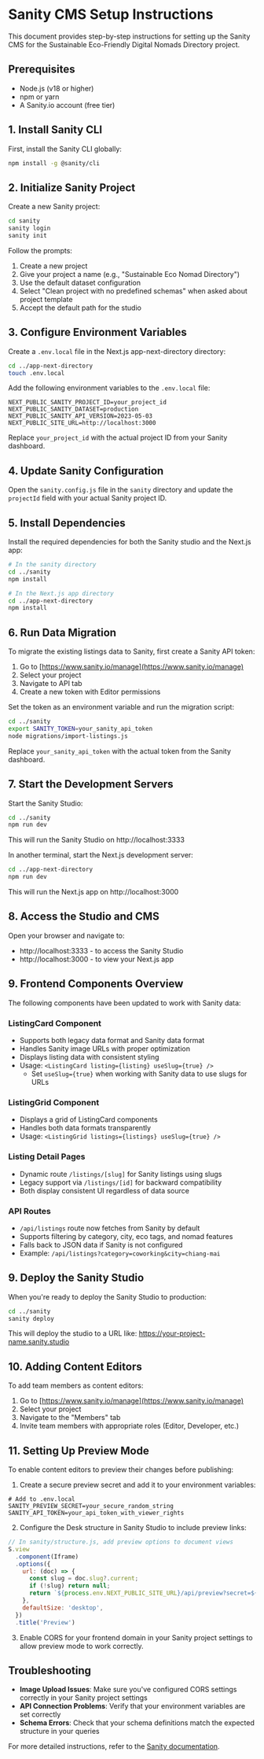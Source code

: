 # Sanity CMS Setup Instructions

This document provides step-by-step instructions for setting up the Sanity CMS for the Sustainable Eco-Friendly Digital Nomads Directory project.

## Prerequisites

- Node.js (v18 or higher)
- npm or yarn
- A Sanity.io account (free tier)

## 1. Install Sanity CLI

First, install the Sanity CLI globally:

```bash
npm install -g @sanity/cli
```

## 2. Initialize Sanity Project

Create a new Sanity project:

```bash
cd sanity
sanity login
sanity init
```

Follow the prompts:
1. Create a new project
2. Give your project a name (e.g., "Sustainable Eco Nomad Directory")
3. Use the default dataset configuration
4. Select "Clean project with no predefined schemas" when asked about project template
5. Accept the default path for the studio

## 3. Configure Environment Variables

Create a `.env.local` file in the Next.js app-next-directory directory:

```bash
cd ../app-next-directory
touch .env.local
```

Add the following environment variables to the `.env.local` file:

```
NEXT_PUBLIC_SANITY_PROJECT_ID=your_project_id
NEXT_PUBLIC_SANITY_DATASET=production
NEXT_PUBLIC_SANITY_API_VERSION=2023-05-03
NEXT_PUBLIC_SITE_URL=http://localhost:3000
```

Replace `your_project_id` with the actual project ID from your Sanity dashboard.

## 4. Update Sanity Configuration

Open the `sanity.config.js` file in the `sanity` directory and update the `projectId` field with your actual Sanity project ID.

## 5. Install Dependencies

Install the required dependencies for both the Sanity studio and the Next.js app:

```bash
# In the sanity directory
cd ../sanity
npm install

# In the Next.js app directory
cd ../app-next-directory
npm install
```

## 6. Run Data Migration

To migrate the existing listings data to Sanity, first create a Sanity API token:

1. Go to [https://www.sanity.io/manage](https://www.sanity.io/manage)
2. Select your project
3. Navigate to API tab
4. Create a new token with Editor permissions

Set the token as an environment variable and run the migration script:

```bash
cd ../sanity
export SANITY_TOKEN=your_sanity_api_token
node migrations/import-listings.js
```

Replace `your_sanity_api_token` with the actual token from the Sanity dashboard.

## 7. Start the Development Servers

Start the Sanity Studio:

```bash
cd ../sanity
npm run dev
```

This will run the Sanity Studio on http://localhost:3333

In another terminal, start the Next.js development server:

```bash
cd ../app-next-directory
npm run dev
```

This will run the Next.js app on http://localhost:3000

## 8. Access the Studio and CMS

Open your browser and navigate to:
- http://localhost:3333 - to access the Sanity Studio
- http://localhost:3000 - to view your Next.js app

## 9. Frontend Components Overview

The following components have been updated to work with Sanity data:

### ListingCard Component

- Supports both legacy data format and Sanity data format
- Handles Sanity image URLs with proper optimization
- Displays listing data with consistent styling
- Usage: `<ListingCard listing={listing} useSlug={true} />`
  - Set `useSlug={true}` when working with Sanity data to use slugs for URLs

### ListingGrid Component

- Displays a grid of ListingCard components
- Handles both data formats transparently
- Usage: `<ListingGrid listings={listings} useSlug={true} />`

### Listing Detail Pages

- Dynamic route `/listings/[slug]` for Sanity listings using slugs
- Legacy support via `/listings/[id]` for backward compatibility
- Both display consistent UI regardless of data source

### API Routes

- `/api/listings` route now fetches from Sanity by default
- Supports filtering by category, city, eco tags, and nomad features
- Falls back to JSON data if Sanity is not configured
- Example: `/api/listings?category=coworking&city=chiang-mai`

## 9. Deploy the Sanity Studio

When you're ready to deploy the Sanity Studio to production:

```bash
cd ../sanity
sanity deploy
```

This will deploy the studio to a URL like: https://your-project-name.sanity.studio

## 10. Adding Content Editors

To add team members as content editors:

1. Go to [https://www.sanity.io/manage](https://www.sanity.io/manage)
2. Select your project
3. Navigate to the "Members" tab
4. Invite team members with appropriate roles (Editor, Developer, etc.)

## 11. Setting Up Preview Mode

To enable content editors to preview their changes before publishing:

1. Create a secure preview secret and add it to your environment variables:

```
# Add to .env.local
SANITY_PREVIEW_SECRET=your_secure_random_string
SANITY_API_TOKEN=your_api_token_with_viewer_rights
```

2. Configure the Desk structure in Sanity Studio to include preview links:

```js
// In sanity/structure.js, add preview options to document views
S.view
  .component(Iframe)
  .options({
    url: (doc) => {
      const slug = doc.slug?.current;
      if (!slug) return null;
      return `${process.env.NEXT_PUBLIC_SITE_URL}/api/preview?secret=${process.env.SANITY_PREVIEW_SECRET}&slug=${slug}&type=${doc._type}`;
    },
    defaultSize: 'desktop',
  })
  .title('Preview')
```

3. Enable CORS for your frontend domain in your Sanity project settings to allow preview mode to work correctly.

## Troubleshooting

- **Image Upload Issues**: Make sure you've configured CORS settings correctly in your Sanity project settings
- **API Connection Problems**: Verify that your environment variables are set correctly
- **Schema Errors**: Check that your schema definitions match the expected structure in your queries

For more detailed instructions, refer to the [Sanity documentation](https://www.sanity.io/docs).
